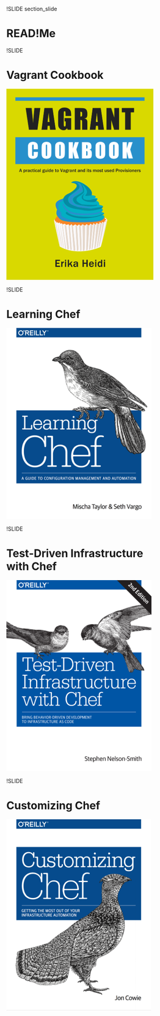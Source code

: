 !SLIDE section_slide
# READ!Me



!SLIDE
# Vagrant Cookbook
<img src="vagrant_cookbook.png" height="500px">



!SLIDE
# Learning Chef
<img src="learn_chef.png" height="500px">



!SLIDE
# Test-Driven Infrastructure <br>with Chef
<img src="test_driven_chef.png" height="500px">



!SLIDE
# Customizing Chef
<img src="customizing_chef.png" height="500px">
